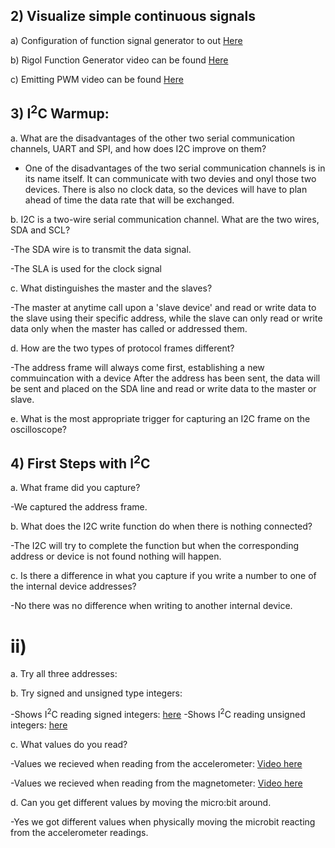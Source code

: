 ## **2) Visualize simple continuous signals**

  a) Configuration of function signal generator to out [Here](https://imgur.com/a/UIp3gI7)
  
  b) Rigol Function Generator video can be found [Here](https://imgur.com/a/YBvrhUo)
  
  c) Emitting PWM video can be found [Here](https://imgur.com/a/ywecla7)



## **3) I<sup>2</sup>C Warmup:**
 
  a. What are the disadvantages of the other two serial communication channels, UART and SPI, and how does I2C improve on them?
    
   - One of the disadvantages of the two serial communication channels is in its name itself. It can communicate with two devies and onyl those two devices. There is also no clock data, so the devices will have to plan ahead of time the data rate that will be exchanged. 
    
  b. I2C is a two-wire serial communication channel. What are the two wires, SDA and SCL?
    
   -The SDA wire is to transmit the data signal. 
   
   -The SLA is used for the clock signal 
    
  c. What distinguishes the master and the slaves?
    
   -The master at anytime call upon a 'slave device' and read or write data to the slave using their specific address, while the slave can only read or write data only when the master has called or addressed them. 
    
  d. How are the two types of protocol frames different?
    
   -The address frame will always come first, establishing a new commuincation with a device 
   After the address has been sent, the data will be sent and placed on the SDA line and read or write data to the master or slave. 
    
  e. What is the most appropriate trigger for capturing an I2C frame on the oscilloscope?
  
  ## **4) First Steps with I<sup>2</sup>C**
  
  a.  What frame did you capture?
    
   -We captured the address frame. 
  
  b. What does the I2C write function do when there is nothing connected?
    
   -The I2C will try to complete the function but when the corresponding address or device is not found nothing will happen. 
    
  c. Is there a difference in what you capture if you write a number to one of the internal device addresses?
     
   -No there was no difference when writing to another internal device. 
     
  # ii) 
   
   a. Try all three addresses: 
   
   b. Try signed and unsigned type integers: 
   
   -Shows I<sup>2</sup>C reading signed integers: [here](https://imgur.com/gallery/jACnoeq)
   -Shows I<sup>2</sup>C reading unsigned integers: [here](https://imgur.com/gallery/0gBqtHB)
      
   c. What values do you read? 
   
   -Values we recieved when reading from the accelerometer: [Video here](https://imgur.com/gallery/NHZxBIj)
   
   -Values we recieved when reading from the magnetometer: [Video here](https://imgur.com/gallery/STNIS40) 
      
   d. Can you get different values by moving the micro:bit around.
    
   -Yes we got different values when physically moving the microbit reacting from the accelerometer readings. 
     
  
  
